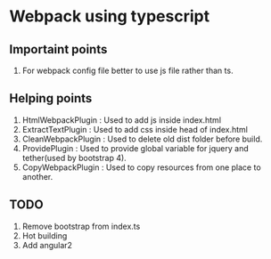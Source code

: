 # Webpack using typescript

## Importaint points
1. For webpack config file better to use js file rather than ts.

## Helping points
1.  HtmlWebpackPlugin   :   Used to add js inside index.html
2.  ExtractTextPlugin   :   Used to add css inside head of index.html
3.  CleanWebpackPlugin  :   Used to delete old dist folder before build.
4.  ProvidePlugin       :   Used to provide global variable for jquery and tether(used by bootstrap 4).
5.  CopyWebpackPlugin   :   Used to copy resources from one place to another.


## TODO
1.  Remove bootstrap from index.ts
2.  Hot building
3.  Add angular2

